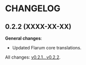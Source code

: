 CHANGELOG
=========


0.2.2 (XXXX-XX-XX)
------------------

**General changes**:

* Updated Flarum core translations.


All changes: [v0.2.1...v0.2.2](https://github.com/flarum-lang/tamil/compare/v0.2.1...v0.2.2).


